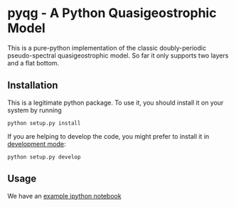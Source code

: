 # pyqg - A Python Quasigeostrophic Model #

This is a pure-python implementation of the classic doubly-periodic pseudo-spectral quasigeostrophic model. So far it only supports two layers and a flat bottom.

## Installation ##

This is a legitimate python package. To use it, you should install it on your system by running

	python setup.py install
If you are helping to develop the code, you might prefer to install it in [development mode](http://stackoverflow.com/questions/19048732/python-setup-py-develop-vs-install):

	python setup.py develop

## Usage ##

We have an [example ipython notebook](http://nbviewer.ipython.org/github/rabernat/pyqg/blob/master/examples/pyqg_example.ipynb)
